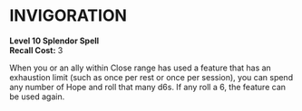 # INVIGORATION

**Level 10 Splendor Spell**  
**Recall Cost:** 3

When you or an ally within Close range has used a feature that has an exhaustion limit (such as once per rest or once per session), you can spend any number of Hope and roll that many d6s. If any roll a 6, the feature can be used again.
